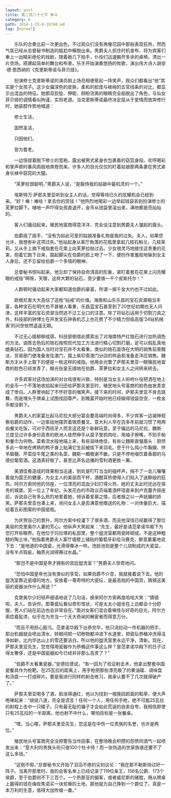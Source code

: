 ```yaml
---
layout: post
title: 第二百八十七节 争斗
category: 6
path: 2014-1-25-6-28700.md
tag: [normal]
---
```


　　乐队的合奏比前一次更出色，不过观众们没有再像花园中那般表现狂热，然而气氛已经从总督秘书制造的尴尬中解脱出来。男爵夫人抓住时机宣布，将为宾客们奉上一出精彩绝伦的戏剧，随着她几下拍手，仆役们迅速搬开多余的桌椅，清出一片空场，搭建起简单的舞台和布景。乐手开始演奏悠扬的牧歌，演出伟大诗人胡安·德·恩西纳的《克里斯蒂诺与菲贝娅》。

　　扮演修士克里斯蒂诺的演员刚上场亮相便惹起一阵笑声，观众们都看出“他”其实是个女孩子。这少女偏深色的皮肤，柔和的脸庞与峻峭的五官线条的对比，都显示出混血的特征。她那双狡狯、狎昵、顾盼流离的眼睛完全超脱出了角色，与仙女菲贝娅的调情看似拘谨，实则老道。当克里斯蒂诺最终决定屈从于爱情而放弃修行时，她装腔作势地唱道：

　　修士生活，

　　固然圣洁，

　　只因他们，

　　皆为耆老。

　　一边忸捏着脱下修士的宽袍，露出被男式紧身衣包裹着的窈窕身段。欢呼喝彩和掌声顿时暴风雨般地席卷而来。许多人的目光仅仅的盯着姑娘那两条裹在男式紧身长袜中窈窕的大腿。

　　“芙萝拉很聪明，”男爵夫人说，“是服侍我的姑娘中最机灵的一个。”

　　埃斯特万·萨那夫里亚听到女主人的话，觉得等待已久的炫耀机会已经到来。“好！棒！棒哇！拿去你的赏钱！”他热烈地喝彩一边举起钱袋丢到扮演修士的芙萝拉脚下。嗵地一声吓得女孩直退开，金币从钱袋里滚出来，满地都是亮灿灿的。

　　客人们骚动起来，殖民地富商得意洋洋，完全没注意到男爵夫人皱起的眉头。

　　伯爵摇了摇手，“没有为如此可爱的姑娘准备礼物是我的过失。夫人，如果您允许，我想弥补这项过失。”他站起身从客厅角落的花瓶里拿起几枝石斛兰，几枝茉莉，又从手上摘下戒指套在花束上向芙萝拉抛过去。少女很灵巧地接住这贵重的花束，抱着它跑下台来，踮起脚尖在伯爵的脸上吻了一下，便扮作害羞般地躲到女主人身后，还不忘留给伯爵一个多情的眼神。

　　总督秘书惊叫起来，他忘却了保持自命清高的形象，紧盯着套在花束上闪亮耀眼的戒指“啊呀，天哪，这样大颗的钻石，至少要值一千个皮斯托尔！”

　　人群顿时骚动起来大家都知道伯爵的豪富，所谓一掷千金大约也不过如此。

　　欧根尼奥大大高估了这枚“钻戒”的价值。海南和山东乐昌的宝石资源相当丰富，各种宝石在明代也不甚被人看重，乐昌蓝宝石甚至到了20世纪初期也无人问津。这样丰富的宝石资源当然逃不过工业口的注意。除了将钻石运用于切割刀具之外，科技部的钟博士在开发宝石钟表机芯上也花费了不少精力但临高版‘24钻机械表’的问世依然遥遥无期。

　　不过无心插柳柳成荫，科技部倒借此摸索出了对海南特产红锆石进行加热调色的方法，调质去色后的锆石按照现代加工方法进行精心切割打磨，足可以假乱真地媲美钻石。因为国人当时对宝石并不太看重，类似的锆石首饰在大明的销售前景黯淡，贸易部门便准备发往澳门，摆上紫珍斋澳门分店的样品柜准备走洋庄销售。魏斯方才从手上取下的便是一枚这样的戒指。他用余光瞥了萨那夫里亚一眼殖民地富商的脸色已经发青了，眼光张皇无措地在伯爵、芙萝拉和女主人之间转来转去。

　　许多宾客对这场加演的对台戏很有兴致，特别是当女主人吩咐仆役把洒在地上的金币一个不落地收拾起来归还给萨那夫里亚时，殖民地头号富商的脸色由发青变成了惨白。人群里响起了不怀好意的嗤笑声。接下来的时间，萨那夫里亚不肯去跳舞，而是埋头于牌桌上试图找回尊严。到晚宴开始时他已经输得钱袋空空，一枚金币都没剩下。

　　男爵夫人的家宴比起马尼拉大部分宴会要高端时尚得多，不少宾客一边凝神观察伯爵的动作，一边笨拙地摆弄着银质餐叉。意大利人早在百多年前就习惯了用两齿餐叉吃饭，可对于西班牙人而言这还是个新鲜玩意。至于偏远的马尼拉，魏斯·兰度见过许多身份高贵的欧洲人依然伸手从盘子里抓肉吃，用袖子擦嘴，不知手帕和餐巾为何物。菜肴流水般地端上来，有些滋味绝佳，有些让魏斯直皱眉头：厨师多此一举地在烤熟的鸭子身上贴满它生前被拔下来羽毛。至于什么炖小牛胸腺、拌羊脑髓、芹菜烩牛尾之类的名菜，魏斯一概敬谢不敏。只是不停地啜饮着香甜的马德拉葡萄酒。这酒真好极了，甚至比声名远播的雪利酒更胜一筹。

　　美酒佳肴造成的效果相当迅速，到处是叮叮当当的碰杯声，隔不了一会儿嚷嚷着就为国王的健康，为女主人的美丽而干杯，酒酣耳热使得人们陷入了迷醉般的狂热。阿尔方索同他的邻座，一位漂亮的混血少妇打得火热，她的丈夫此时还远在宿务的城堡。另一位上了年纪，头发花白的市政议员端着酒杯径直来到卢克蕾齐娅座前，诉说自己有多么热烈地爱着她，倾诉着爱慕之情，后者报之以一声妩媚的娇笑。萨那夫里亚也凑上来，询问女主人是否满意他赠送的礼物：一对体量巨大，描绘着五彩图案的中国瓷瓶。

　　为庆贺自己的晋升，阿尔方索中校灌下了很多酒，而且他深信已经赢得了那位美丽的克里奥尔人妻的芳心。他纵声大笑起来：“先生，最好是请范拿诺华殿下为您打开些眼界。在他位于玛拉塔的私邸里，整个盥洗室都用瓷砖砌成。不是这种粗糙的陶土块，”他指着男爵夫人客厅墙壁上铺贴的葡萄牙彩绘马赛克，醉意薰薰地说下去：“是地道的中国瓷，光滑得像冰一样。洗脸池则是整个儿烧制成的大瓷盆，没有半点瑕疵，釉质光润得赛过水晶。”

　　“那岂不是中国皇帝才拥有的宫廷盥洗室？”男爵夫人惊奇地问。

　　“恐怕中国皇帝也没有类似的享受。如果伯爵不介意，我就接着说下去。他的盥洗室靠近瓷墙的地方，安放着一尊奇特的大瓷坛，是最高档的中国货，猜猜这美丽的瓷器派作什么用途？”

　　克里奥尔少妇轻声细语地说了几句话，换来阿尔方索再度哈哈大笑：“猜错啦，夫人。告诉你，那尊瓷坛看似奇形怪状，可是太太小姐坐在上边都会十分舒服，男人们站在前边也会非常自在。”面对女客们混合着嗔怪与好奇的目光，阿尔方索捻着髭须，似乎在为充当一个天大奇闻的解密者而得意万分。

　　“而且不用担心脏污。范拿诺华殿下出恭完毕，他只消拉动一件机器的把手，那台机器就会喷出清水，转眼间把一切秽物都冲进下水道里，把瓷坛恭桶冲洗得洁净如新，比内华达山上的雪还要洁白。所以他的盥洗室里永远干净，清新。现在，萨那夫里亚先生，您觉得用瓷器作为恭桶这件事这么样？是范拿诺华殿下的日子过得太奢侈，还是中国瓷器如今已经并非那么高贵了？”

　　“伯爵不太看重瓷器，”安德拉德说，“有一回为了验证射击术，他拿出整套中国瓷餐具作为枪靶。在25瓦拉的距离上，用手枪把那些漂亮极了的黄油碟、调味盘和汤盘一一打成碎片。要是我进行同样的射击练习，我承认要不了几次就得破产了。”

　　萨那夫里亚喝多了酒，脸涨得通红，他以为找到一根挽回颜面的稻草，便大声咆哮起来：“胡说八道，完全是谎言！任何一个人，用任何手枪，绝不可能25瓦拉的射程上击中一只碟子。只有最无耻的骗子才会如此荒诞的自卖自夸。我相信即使只有25瓦拉的一半距离，他也射不中什么，哪怕目标是一张餐桌。

　　“嘿，当心哪，萨那夫里亚先生，您这是在中伤一位贵族的名誉，也许是两位。”

　　殖民地头号富商完全没把警告当作回事，在整场晚会积攒的怨愤同酒气一起喷发出来：“意大利的贵族头衔只值100个杜卡特！而一张伪造的世家族谱还要不了这么多钱。”

　　“这倒不假，”总督秘书又开始了滔滔不绝的尖刻议论：“我在那不勒斯待过好一阵子。当离开那里时，我的会客名单上已经记录了119位亲王，156名公爵、173个侯爵，至于伯爵则不下三百个。一个热那亚的掮客，或者威尼斯的赌棍，用从牌桌上赢得的钱在梅佐焦诺买一块贫瘠的土地，那他就为自己挣到一个爵位了。真是一本万利的生意，值得大加吹嘘一番。”
